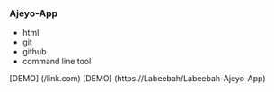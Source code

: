 ### Ajeyo-App


- html
- git
- github
- command line tool







[DEMO] (/link.com)
[DEMO] (https://Labeebah/Labeebah-Ajeyo-App)